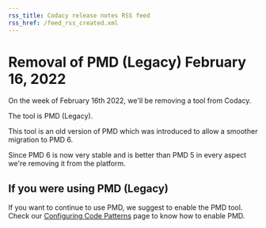 ```yaml
---
rss_title: Codacy release notes RSS feed
rss_href: /feed_rss_created.xml
---
```


# Removal of PMD (Legacy) February 16, 2022

On the week of February 16th 2022, we'll be removing a tool from Codacy.

The tool is PMD (Legacy).

This tool is an old version of PMD which was introduced to allow a smoother migration to PMD 6.

Since PMD 6 is now very stable and is better than PMD 5 in every aspect we're removing it from the platform.

## If you were using PMD (Legacy)

If you want to continue to use PMD, we suggest to enable the PMD tool.
Check our [Configuring Code Patterns](../../repositories-configure/configuring-code-patterns.md) page to know how to enable PMD.
